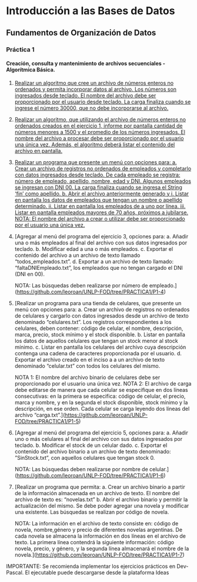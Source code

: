 # Introducción a las Bases de Datos

## Fundamentos de Organización de Datos

### Práctica 1

#### Creación, consulta y mantenimiento de archivos secuenciales - Algorítmica Básica.


1. [Realizar un algoritmo que cree un archivo de números enteros no ordenados y permita incorporar datos al archivo. Los números son ingresados desde teclado. El nombre del archivo debe ser proporcionado por el usuario desde teclado. La carga finaliza cuando se ingrese el número 30000, que no debe incorporarse al archivo.](https://github.com/leoroan/UNLP-FOD/tree/PRACTICA1/P1-1)

2. [Realizar un algoritmo, que utilizando el archivo de números enteros no ordenados creados en el ejercicio 1, informe por pantalla cantidad de números menores a 1500 y el promedio de los números ingresados. El nombre del archivo a procesar debe ser proporcionado por el usuario una única vez. Además, el algoritmo deberá listar el contenido del archivo en pantalla.](https://github.com/leoroan/UNLP-FOD/tree/PRACTICA1/P1-2)

3. [Realizar un programa que presente un menú con opciones para:
   a. Crear un archivo de registros no ordenados de empleados y completarlo con datos ingresados desde teclado. De cada empleado se registra: número de empleado, apellido, nombre, edad y DNI. Algunos empleados se ingresan con DNI 00. La carga finaliza cuando se ingresa el String ‘fin’ como apellido.
   b. Abrir el archivo anteriormente generado y
      i. Listar en pantalla los datos de empleados que tengan un nombre o apellido determinado.
      ii. Listar en pantalla los empleados de a uno por línea.
      iii. Listar en pantalla empleados mayores de 70 años, próximos a jubilarse.      
   NOTA: El nombre del archivo a crear o utilizar debe ser proporcionado por el usuario una única vez.](https://github.com/leoroan/UNLP-FOD/tree/PRACTICA1/P1-3)

4. [Agregar al menú del programa del ejercicio 3, opciones para:
   a. Añadir una o más empleados al final del archivo con sus datos ingresados por teclado.
   b. Modificar edad a una o más empleados.
   c. Exportar el contenido del archivo a un archivo de texto llamado “todos_empleados.txt”.
   d. Exportar a un archivo de texto llamado: “faltaDNIEmpleado.txt”, los empleados que no tengan cargado el DNI (DNI en 00).
   
   NOTA: Las búsquedas deben realizarse por número de empleado.](https://github.com/leoroan/UNLP-FOD/tree/PRACTICA1/P1-4)

5. [Realizar un programa para una tienda de celulares, que presente un menú con opciones para:
   a. Crear un archivo de registros no ordenados de celulares y cargarlo con datos ingresados desde un archivo de texto denominado “celulares.txt”. Los registros correspondientes a los celulares, deben contener: código de celular, el nombre, descripción, marca, precio, stock mínimo y el stock disponible.
   b. Listar en pantalla los datos de aquellos celulares que tengan un stock menor al stock mínimo.
   c. Listar en pantalla los celulares del archivo cuya descripción contenga una cadena de caracteres proporcionada por el usuario.
   d. Exportar el archivo creado en el inciso a a un archivo de texto denominado “celular.txt” con todos los celulares del mismo.
   
   NOTA 1: El nombre del archivo binario de celulares debe ser proporcionado por el usuario una única vez.
   NOTA 2: El archivo de carga debe editarse de manera que cada celular se especifique en dos líneas consecutivas: en la primera se especifica: código de celular, el precio, marca y nombre, y en la segunda el stock disponible, stock mínimo y la descripción, en ese orden. Cada celular se carga leyendo dos líneas del archivo “carga.txt”.](https://github.com/leoroan/UNLP-FOD/tree/PRACTICA1/P1-5)

6. [Agregar al menú del programa del ejercicio 5, opciones para:
   a. Añadir uno o más celulares al final del archivo con sus datos ingresados por teclado.
   b. Modificar el stock de un celular dado.
   c. Exportar el contenido del archivo binario a un archivo de texto denominado: ”SinStock.txt”, con aquellos celulares que tengan stock 0.
   
   NOTA: Las búsquedas deben realizarse por nombre de celular.](https://github.com/leoroan/UNLP-FOD/tree/PRACTICA1/P1-6)

7. [Realizar un programa que permita:
   a. Crear un archivo binario a partir de la información almacenada en un archivo de texto. El nombre del archivo de texto es: “novelas.txt”
   b. Abrir el archivo binario y permitir la actualización del mismo. Se debe poder agregar una novela y modificar una existente. Las búsquedas se realizan por código de novela.
   
   NOTA: La información en el archivo de texto consiste en: código de novela, nombre,género y precio de diferentes novelas argentinas. De cada novela se almacena la información en dos líneas en el archivo de texto. La primera línea contendrá la siguiente información: código novela, precio, y género, y la segunda línea almacenará el nombre de la novela.](https://github.com/leoroan/UNLP-FOD/tree/PRACTICA1/P1-7)

IMPORTANTE: Se recomienda implementar los ejercicios prácticos en Dev-Pascal. El ejecutable puede descargarse desde la plataforma Ideas

